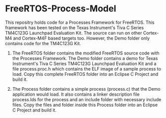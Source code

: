 # FreeRTOS-Process-Model

This repositry holds code for a Processes Framework for FreeRTOS. This framework has been tested on the Texas Instrument's Tiva C Series TM4C123G Launchpad Evaluation Kit. The source can run on other Cortex-M4 and Cortex-M4F based targets too. However, the Demo folder only contains code for the TM4C123G Kit.

1. The FreeRTOS folder contains the modified FreeRTOS source code with the Processes Framework. The Demo folder contains a demo for Texas Instrument's Tiva C Series TM4C123G Launchpad Evaluation Kit and a file process.proc.h which contains the ELF image of a sample process to load. Copy this complete FreeRTOS folder into an Eclipse C Project and build it.

2. The Process folder contains a simple process (process.c) that the Demo application would load. It also contains a linker description file process.lds for the process and an include folder with necessary include files. Copy the files and folder inside this Process folder into an Eclipse C Project and build it.

